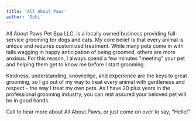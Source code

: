 ```yaml
---
title: 'All About Paws'
author: 'Debi'
---
```


All About Paws Pet Spa LLC. is a locally owned business providing full-service grooming for dogs and cats. My core belief is that every animal is unique and requires customized treatment. 
While many pets come in with tails wagging in happy anticipation of being groomed, others are more anxious. 
For this reason, I always spend a few minutes "meeting" your pet and helping them get to know me before I start grooming.

Kindness, understanding, knowledge, and experience are the keys to great grooming, so I go out of my way to treat every animal with gentleness and respect - the way I treat my own pets. 
As I have 20 plus years in the professional grooming industry, you can rest assured your beloved pet will be in good hands.

Call to hear more about All About Paws, or just come on over to say, "Hello!"
